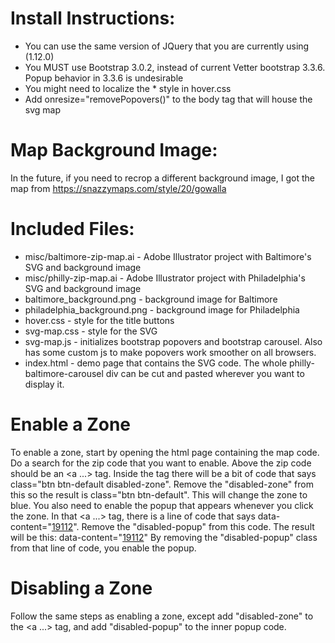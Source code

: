 # Install Instructions:
- You can use the same version of JQuery that you are currently using (1.12.0)
- You MUST use Bootstrap 3.0.2, instead of current Vetter bootstrap 3.3.6. Popup behavior in 3.3.6 is undesirable
- You might need to localize the * style in hover.css
- Add onresize="removePopovers()" to the body tag that will house the svg map

# Map Background Image:
In the future, if you need to recrop a different background image, I got the map from https://snazzymaps.com/style/20/gowalla

# Included Files:
- misc/baltimore-zip-map.ai - Adobe Illustrator project with Baltimore's SVG and background image
- misc/philly-zip-map.ai - Adobe Illustrator project with Philadelphia's SVG and background image
- baltimore_background.png - background image for Baltimore
- philadelphia_background.png - background image for Philadelphia
- hover.css - style for the title buttons
- svg-map.css - style for the SVG
- svg-map.js - initializes bootstrap popovers and bootstrap carousel. Also has some custom js to make popovers work smoother on all browsers.
- index.html - demo page that contains the SVG code. The whole philly-baltimore-carousel div can be cut and pasted wherever you want to display it.

# Enable a Zone
To enable a zone, start by opening the html page containing the map code. Do a search for the zip code that you want to enable. Above the zip code should be an <a ...> tag. Inside the tag there will be a bit of code that says class="btn btn-default disabled-zone". Remove the "disabled-zone" from this so the result is class="btn btn-default". This will change the zone to blue.
You also need to enable the popup that appears whenever you click the zone. In that <a ...> tag, there is a line of code that says data-content="<a href='/schedule/19112' class='centered-link disabled-popup'>19112</a>". Remove the "disabled-popup" from this code. The result will be this: data-content="<a href='/schedule/19112' class='centered-link'>19112</a>" By removing the "disabled-popup" class from that line of code, you enable the popup.

# Disabling a Zone
Follow the same steps as enabling a zone, except add "disabled-zone" to the <a ...> tag, and add "disabled-popup" to the inner popup code.
